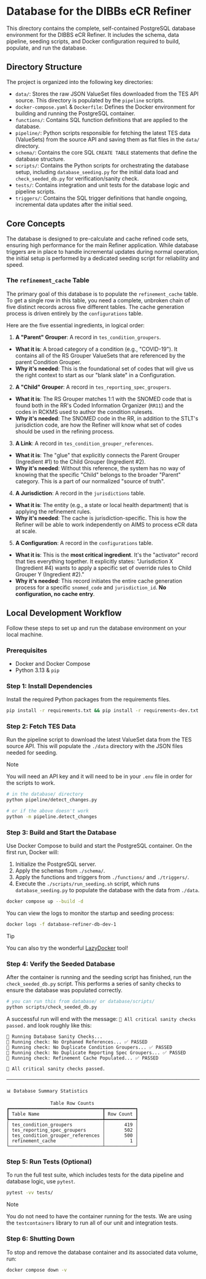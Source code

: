 # Database for the DIBBs eCR Refiner

This directory contains the complete, self-contained PostgreSQL database environment for the DIBBS eCR Refiner. It includes the schema, data pipeline, seeding scripts, and Docker configuration required to build, populate, and run the database.

## Directory Structure

The project is organized into the following key directories:

- `data/`: Stores the raw JSON ValueSet files downloaded from the TES API source. This directory is populated by the `pipeline` scripts.
- `docker-compose.yaml` & `Dockerfile`: Defines the Docker environment for building and running the PostgreSQL container.
- `functions/`: Contains SQL function definitions that are applied to the database.
- `pipeline/`: Python scripts responsible for fetching the latest TES data (ValueSets) from the source API and saving them as flat files in the `data/` directory.
- `schema/`: Contains the core SQL `CREATE TABLE` statements that define the database structure.
- `scripts/`: Contains the Python scripts for orchestrating the database setup, including `database_seeding.py` for the initial data load and `check_seeded_db.py` for verification/sanity check.
- `tests/`: Contains integration and unit tests for the database logic and pipeline scripts.
- `triggers/`: Contains the SQL trigger definitions that handle ongoing, incremental data updates after the initial seed.

## Core Concepts

The database is designed to pre-calculate and cache refined code sets, ensuring high performance for the main Refiner application. While database triggers are in place to handle incremental updates during normal operation, the initial setup is performed by a dedicated seeding script for reliability and speed.

### The `refinement_cache` Table

The primary goal of this database is to populate the `refinement_cache` table. To get a single row in this table, you need a complete, unbroken chain of five distinct records across five different tables. The cache generation process is driven entirely by the `configurations` table.

Here are the five essential ingredients, in logical order:

1. **A "Parent" Grouper**: A record in `tes_condition_groupers`.
  * **What it is**: A broad category of a condition (e.g., "COVID-19"). It contains all of the RS Grouper ValueSets that are referenced by the parent Condition Grouper.
  * **Why it's needed**: This is the foundational set of codes that will give us the right context to start as our "blank slate" in a Configuration.
2. **A "Child" Grouper**: A record in `tes_reporting_spec_groupers`.
  * **What it is**: The RS Grouper matches 1:1 with the SNOMED code that is found both in the RR's Coded Information Organizer (`RR11`) and the codes in RCKMS used to author the condition rulesets.
  * **Why it's needed**: The SNOMED code in the RR, in addition to the STLT's jurisdiction code, are how the Refiner will know what set of codes should be used in the refining process.
3. **A Link**: A record in `tes_condition_grouper_references`.
  * **What it is**: The "glue" that explicitly connects the Parent Grouper (Ingredient #1) to the Child Grouper (Ingredient #2).
  * **Why it's needed**: Without this reference, the system has no way of knowing that the specific "Child" belongs to the broader "Parent" category. This is a part of our normalized "source of truth".
4. **A Jurisdiction**: A record in the `jurisdictions` table.
  * **What it is**: The entity (e.g., a state or local health department) that is applying the refinement rules.
  * **Why it's needed**: The cache is jurisdiction-specific. This is how the Refiner will be able to work independently on AIMS to process eCR data at scale.
5. **A Configuration**: A record in the `configurations` table.
  * **What it is**: This is the **most critical ingredient**. It's the "activator" record that ties everything together. It explicitly states: "Jurisdiction X (Ingredient #4) wants to apply a specific set of override rules to Child Grouper Y (Ingredient #2)."
  * **Why it's needed**: This record initiates the entire cache generation process for a specific `snomed_code` and `jurisdiction_id`. **No configuration, no cache entry**.

## Local Development Workflow

Follow these steps to set up and run the database environment on your local machine.

### Prerequisites

*   Docker and Docker Compose
*   Python 3.13 & `pip`

### Step 1: Install Dependencies

Install the required Python packages from the requirements files.

```bash
pip install -r requirements.txt && pip install -r requirements-dev.txt
```

### Step 2: Fetch TES Data

Run the pipeline script to download the latest ValueSet data from the TES source API. This will populate the `./data` directory with the JSON files needed for seeding.

> [!NOTE]
> You will need an API key and it will need to be in your `.env` file in order for the scripts to work.

```bash
# in the database/ directory
python pipeline/detect_changes.py

# or if the above doesn't work
python -m pipeline.detect_changes
```

### Step 3: Build and Start the Database

Use Docker Compose to build and start the PostgreSQL container. On the first run, Docker will:
1.  Initialize the PostgreSQL server.
2.  Apply the schemas from `./schema/`.
3.  Apply the functions and triggers from `./functions/` and `./triggers/`.
4.  Execute the `./scripts/run_seeding.sh` script, which runs `database_seeding.py` to populate the database with the data from `./data`.

```bash
docker compose up --build -d
```

You can view the logs to monitor the startup and seeding process:

```bash
docker logs -f database-refiner-db-dev-1
```

> [!TIP]
> You can also try the wonderful [LazyDocker](https://github.com/jesseduffield/lazydocker) tool!

### Step 4: Verify the Seeded Database

After the container is running and the seeding script has finished, run the `check_seeded_db.py` script. This performs a series of sanity checks to ensure the database was populated correctly.

```bash
# you can run this from database/ or database/scripts/
python scripts/check_seeded_db.py
```

A successful run will end with the message: `🎉 All critical sanity checks passed.` and look roughly like this:

```
🧪 Running Database Sanity Checks...
🔎 Running check: No Orphaned References... ✅ PASSED
🔎 Running check: No Duplicate Condition Groupers... ✅ PASSED
🔎 Running check: No Duplicate Reporting Spec Groupers... ✅ PASSED
🔎 Running check: Refinement Cache Populated... ✅ PASSED

🎉 All critical sanity checks passed.

──────────────────────────────────────────────────────────────────────────────────────────────────────────────────────────────────────────────────────────────────────────────────

📊 Database Summary Statistics

                Table Row Counts
┏━━━━━━━━━━━━━━━━━━━━━━━━━━━━━━━━━━┳━━━━━━━━━━━┓
┃ Table Name                       ┃ Row Count ┃
┡━━━━━━━━━━━━━━━━━━━━━━━━━━━━━━━━━━╇━━━━━━━━━━━┩
│ tes_condition_groupers           │       419 │
│ tes_reporting_spec_groupers      │       502 │
│ tes_condition_grouper_references │       500 │
│ refinement_cache                 │         1 │
└──────────────────────────────────┴───────────┘

```

### Step 5: Run Tests (Optional)

To run the full test suite, which includes tests for the data pipeline and database logic, use `pytest`.

```bash
pytest -vv tests/
```

> [!NOTE]
> You do not need to have the container running for the tests. We are using the `testcontainers` library to run all of our unit and integration tests.

### Step 6: Shutting Down

To stop and remove the database container and its associated data volume, run:

```bash
docker compose down -v
```
